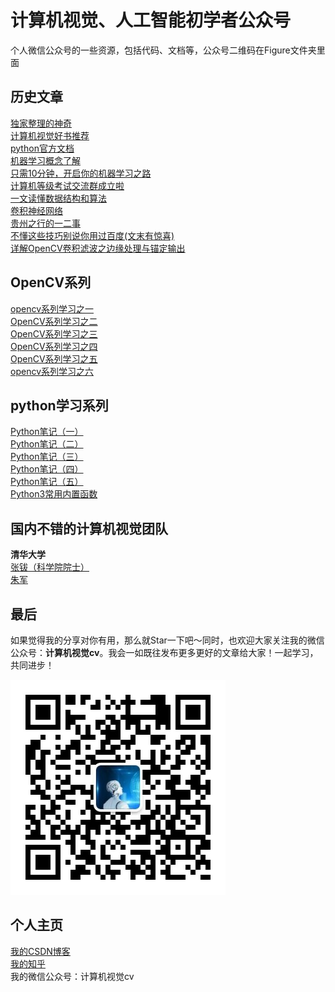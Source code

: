 # 计算机视觉、人工智能初学者公众号
个人微信公众号的一些资源，包括代码、文档等，公众号二维码在Figure文件夹里面


## 历史文章
[独家整理的神奇](https://mp.weixin.qq.com/s/rxJ5G2be9nPhTaIM4CfHbg)\
[计算机视觉好书推荐](https://mp.weixin.qq.com/s/DxYypI6j8rgw9a8ZADO_qw)\
[python官方文档](https://mp.weixin.qq.com/s/z-sVMQy3nAUsn0anCfmnpg)\
[机器学习概念了解](https://mp.weixin.qq.com/s/nUwwMnRkNSw9UalBZH3N6A)\
[只需10分钟，开启你的机器学习之路](https://mp.weixin.qq.com/s/r7--S_Vc93hdreU86B5v-Q)\
[计算机等级考试交流群成立啦](https://mp.weixin.qq.com/s/a4j8bFxiuMJIHtubXjO3lQ)\
[一文读懂数据结构和算法](https://mp.weixin.qq.com/s/szdNMpPjwFE2BEvWuIx5qw)\
[卷积神经网络](https://mp.weixin.qq.com/s/Sl0KAZ1FvQrGAKSKkf_B5w)\
[贵州之行的一二事](https://mp.weixin.qq.com/s/00EkX_QajFPq9NnIAGwXGg)\
[不懂这些技巧别说你用过百度(文末有惊喜)](https://mp.weixin.qq.com/s/JH-i1aF8x76_Zo-N9_w2lw)\
[详解OpenCV卷积滤波之边缘处理与锚定输出](https://mp.weixin.qq.com/s/Hr9V8mkLISJX0Oj7bh-OJw)
## OpenCV系列
[opencv系列学习之一](https://mp.weixin.qq.com/s/5rBNoVCJta9S9yLmLIFF9g)\
[OpenCV系列学习之二](https://mp.weixin.qq.com/s/lt6xhAPUhpafpT9pmMfUUA)\
[OpenCV系列学习之三](https://mp.weixin.qq.com/s/Cd7HS_Dxza_I0NmfH5NUag)\
[OpenCV系列学习之四](https://mp.weixin.qq.com/s/ppj9nT6JkzA6lfd1vU5pUw)\
[OpenCV系列学习之五](https://mp.weixin.qq.com/s/57UYcQrBib-pZXGrZEUd4g)\
[opencv系列学习之六](https://mp.weixin.qq.com/s/SVtp93ZiXO-WZG7AGZqrIQ)

## python学习系列
[Python笔记（一）](https://mp.weixin.qq.com/s/1SbaU1G-nwH_x-WR5CcVyQ)\
[Python笔记（二）](https://mp.weixin.qq.com/s/Ge4t1BZImNJNGdVMUY_xGg)\
[Python笔记（三）](https://mp.weixin.qq.com/s/0duOV8_DAPVbkK-8xA0ivQ)\
[Python笔记（四）](https://mp.weixin.qq.com/s/p6Vc-ka5L9w7RW4I2UwaBA)\
[Python笔记（五）](https://mp.weixin.qq.com/s/xC5PG5fr7tr2eLXmkxGRKA)\
[Python3常用内置函数](https://mp.weixin.qq.com/s/zWmikIUleBn72MqTIQisMA)
## 国内不错的计算机视觉团队
**清华大学**\
[张钹（科学院院士）](https://www.tsinghua.edu.cn/publish/csen/4623/2010/20101226104412516277601/20101226104412516277601_.html)\
[朱军](http://ml.cs.tsinghua.edu.cn/~jun/index.shtml)

## 最后
如果觉得我的分享对你有用，那么就Star一下吧～同时，也欢迎大家关注我的微信公众号：**计算机视觉cv**。我会一如既往发布更多更好的文章给大家！一起学习，共同进步！


![](https://github.com/xwr96/Resource-Of-Wechat/blob/master/Figure/%E5%BE%AE%E4%BF%A1%E5%85%AC%E4%BC%97%E5%8F%B7.jpg)
## 个人主页
[我的CSDN博客](https://blog.csdn.net/xiewenrui1996)\
[我的知乎](https://www.zhihu.com/people/xie-wen-1-90/activities)\
我的微信公众号：计算机视觉cv
